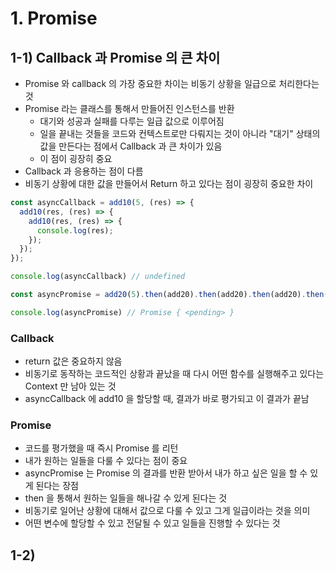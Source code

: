 # 1. Promise
## 1-1) Callback 과 Promise 의 큰 차이
- Promise 와 callback 의 가장 중요한 차이는 비동기 상황을 일급으로 처리한다는 것
- Promise 라는 클래스를 통해서 만들어진 인스턴스를 반환
  - 대기와 성공과 실패를 다루는 일급 값으로 이루어짐
  - 일을 끝내는 것들을 코드와 컨텍스트로만 다뤄지는 것이 아니라 "대기" 상태의 값을 만든다는 점에서 Callback 과 큰 차이가 있음
  - 이 점이 굉장히 중요
- Callback 과 응용하는 점이 다름
- 비동기 상황에 대한 값을 만들어서 Return 하고 있다는 점이 굉장히 중요한 차이

```typescript
const asyncCallback = add10(5, (res) => {
  add10(res, (res) => {
    add10(res, (res) => {
      console.log(res);
    });
  });
});

console.log(asyncCallback) // undefined

const asyncPromise = add20(5).then(add20).then(add20).then(add20).then(console.log);

console.log(asyncPromise) // Promise { <pending> }
```
### Callback
- return 값은 중요하지 않음
- 비동기로 동작하는 코드적인 상황과 끝났을 때 다시 어떤 함수를 실행해주고 있다는 Context 만 남아 있는 것
- asyncCallback 에 add10 을 할당할 때, 결과가 바로 평가되고 이 결과가 끝남

### Promise
- 코드를 평가했을 때 즉시 Promise 를 리턴
- 내가 원하는 일들을 다룰 수 있다는 점이 중요
- asyncPromise 는 Promise 의 결과를 반환 받아서 내가 하고 싶은 일을 할 수 있게 된다는 장점
- then 을 통해서 원하는 일들을 해나갈 수 있게 된다는 것
- 비동기로 일어난 상황에 대해서 값으로 다룰 수 있고 그게 일급이라는 것을 의미
- 어떤 변수에 할당할 수 있고 전달될 수 있고 일들을 진행할 수 있다는 것

## 1-2) 
